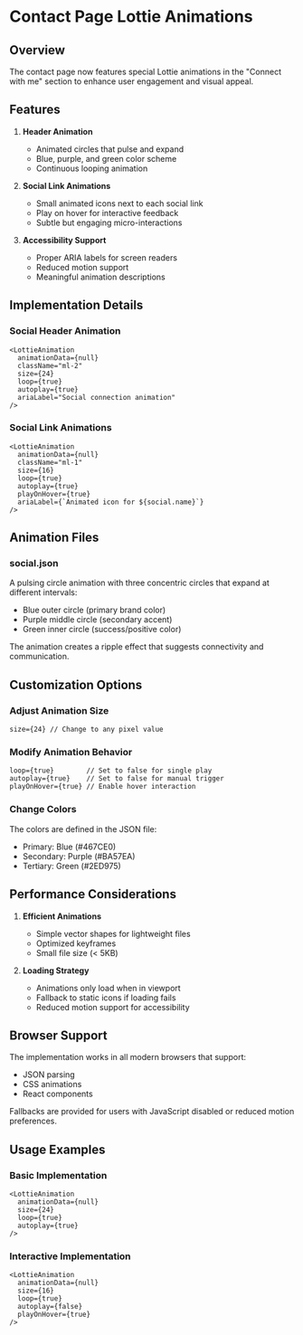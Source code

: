 # Contact Page Lottie Animations

## Overview

The contact page now features special Lottie animations in the "Connect with me" section to enhance user engagement and visual appeal.

## Features

1. **Header Animation**
   - Animated circles that pulse and expand
   - Blue, purple, and green color scheme
   - Continuous looping animation

2. **Social Link Animations**
   - Small animated icons next to each social link
   - Play on hover for interactive feedback
   - Subtle but engaging micro-interactions

3. **Accessibility Support**
   - Proper ARIA labels for screen readers
   - Reduced motion support
   - Meaningful animation descriptions

## Implementation Details

### Social Header Animation
```tsx
<LottieAnimation 
  animationData={null}
  className="ml-2"
  size={24}
  loop={true}
  autoplay={true}
  ariaLabel="Social connection animation"
/>
```

### Social Link Animations
```tsx
<LottieAnimation 
  animationData={null}
  className="ml-1"
  size={16}
  loop={true}
  autoplay={true}
  playOnHover={true}
  ariaLabel={`Animated icon for ${social.name}`}
/>
```

## Animation Files

### social.json
A pulsing circle animation with three concentric circles that expand at different intervals:
- Blue outer circle (primary brand color)
- Purple middle circle (secondary accent)
- Green inner circle (success/positive color)

The animation creates a ripple effect that suggests connectivity and communication.

## Customization Options

### Adjust Animation Size
```tsx
size={24} // Change to any pixel value
```

### Modify Animation Behavior
```tsx
loop={true}        // Set to false for single play
autoplay={true}    // Set to false for manual trigger
playOnHover={true} // Enable hover interaction
```

### Change Colors
The colors are defined in the JSON file:
- Primary: Blue (#467CE0)
- Secondary: Purple (#BA57EA)
- Tertiary: Green (#2ED975)

## Performance Considerations

1. **Efficient Animations**
   - Simple vector shapes for lightweight files
   - Optimized keyframes
   - Small file size (< 5KB)

2. **Loading Strategy**
   - Animations only load when in viewport
   - Fallback to static icons if loading fails
   - Reduced motion support for accessibility

## Browser Support

The implementation works in all modern browsers that support:
- JSON parsing
- CSS animations
- React components

Fallbacks are provided for users with JavaScript disabled or reduced motion preferences.

## Usage Examples

### Basic Implementation
```tsx
<LottieAnimation 
  animationData={null}
  size={24}
  loop={true}
  autoplay={true}
/>
```

### Interactive Implementation
```tsx
<LottieAnimation 
  animationData={null}
  size={16}
  loop={true}
  autoplay={false}
  playOnHover={true}
/>
```